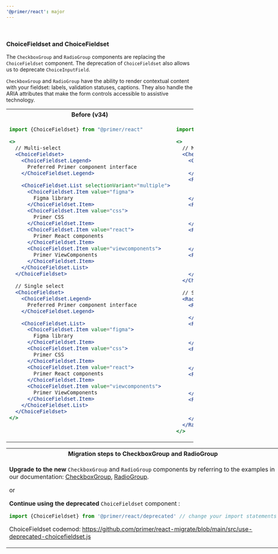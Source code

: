 ```yaml
---
'@primer/react': major
---
```


<br />

### ChoiceFieldset and ChoiceFieldset

The `CheckboxGroup` and `RadioGroup` components are replacing the `ChoiceFieldset` component. The deprecation of `ChoiceFieldset` also allows us to deprecate `ChoiceInputField`.

`CheckboxGroup` and `RadioGroup` have the ability to render contextual content with your fieldset: labels, validation statuses, captions. They also handle the ARIA attributes that make the form controls accessible to assistive technology.

<table>
<tr>
<th> Before (v34)</th> <th> After (v35)</th>
</tr>
<tr>
<td valign="top">

```jsx
import {ChoiceFieldset} from "@primer/react"

<>
  // Multi-select
  <ChoiceFieldset>
    <ChoiceFieldset.Legend>
      Preferred Primer component interface
    </ChoiceFieldset.Legend>

    <ChoiceFieldset.List selectionVariant="multiple">
      <ChoiceFieldset.Item value="figma">
        Figma library
      </ChoiceFieldset.Item>
      <ChoiceFieldset.Item value="css">
        Primer CSS
      </ChoiceFieldset.Item>
      <ChoiceFieldset.Item value="react">
        Primer React components
      </ChoiceFieldset.Item>
      <ChoiceFieldset.Item value="viewcomponents">
        Primer ViewComponents
      </ChoiceFieldset.Item>
    </ChoiceFieldset.List>
  </ChoiceFieldset>

  // Single select
  <ChoiceFieldset>
    <ChoiceFieldset.Legend>
      Preferred Primer component interface
    </ChoiceFieldset.Legend>

    <ChoiceFieldset.List>
      <ChoiceFieldset.Item value="figma">
        Figma library
      </ChoiceFieldset.Item>
      <ChoiceFieldset.Item value="css">
        Primer CSS
      </ChoiceFieldset.Item>
      <ChoiceFieldset.Item value="react">
        Primer React components
      </ChoiceFieldset.Item>
      <ChoiceFieldset.Item value="viewcomponents">
        Primer ViewComponents
      </ChoiceFieldset.Item>
    </ChoiceFieldset.List>
  </ChoiceFieldset>
</>

```

</td>
<td valign="top">

```jsx
import {FormGroup, Checkbox} from "@primer/react"

<>
  // Multi-select
  <CheckboxGroup>
    <CheckboxGroup.Label>
      Preferred Primer component interface
    </CheckboxGroup.Label>
    <FormControl>
      <Checkbox value="figma" />
      <FormControl.Label>Figma</FormControl.Label>
    </FormControl>
    <FormControl>
      <Checkbox value="css" />
      <FormControl.Label>CSS</FormControl.Label>
    </FormControl>
    <FormControl>
      <Checkbox value="react" />
      <FormControl.Label>Primer React components</FormControl.Label>
    </FormControl>
    <FormControl>
      <Checkbox value="viewcomponents" />
      <FormControl.Label>Primer ViewComponents</FormControl.Label>
    </FormControl>
  </CheckboxGroup>

  // Single select
  <RadioGroup name="preferred-primer">
    <RadioGroup.Label>
      Preferred Primer component interface
    </RadioGroup.Label>
    <FormControl>
      <Radio value="figma" />
      <FormControl.Label>Figma</FormControl.Label>
    </FormControl>
    <FormControl>
      <Radio value="css" />
      <FormControl.Label>CSS</FormControl.Label>
    </FormControl>
    <FormControl>
      <Radio value="react" />
      <FormControl.Label>Primer React components</FormControl.Label>
    </FormControl>
    <FormControl>
      <Radio value="viewcomponents" />
      <FormControl.Label>Primer ViewComponents</FormControl.Label>
    </FormControl>
  </RadioGroup>
</>
```

</td>
</tr>
</table>
<table style="display: table">
<tr><th>Migration steps to CheckboxGroup and RadioGroup</th></tr>
<tr>
<td>

<strong>Upgrade to the new</strong> `CheckboxGroup` and `RadioGroup` components by referring to the examples in our documentation: [CheckboxGroup](https://primer.style/react/CheckboxGroup), [RadioGroup](https://primer.style/react/RadioGroup).

or

<strong>Continue using the deprecated</strong> `ChoiceFieldset` component :

```js
import {ChoiceFieldset} from '@primer/react/deprecated' // change your import statements
```

ChoiceFieldset codemod: https://github.com/primer/react-migrate/blob/main/src/use-deprecated-choicefieldset.js

</td>
</tr>
</table>
